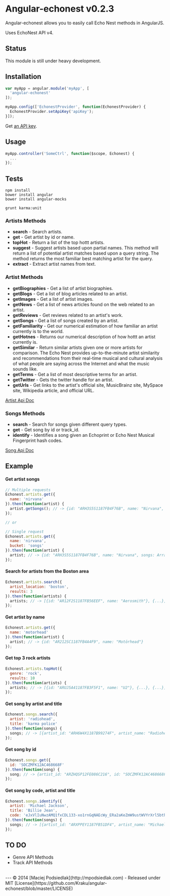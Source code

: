 Angular-echonest v0.2.3
=============

Angular-echonest allows you to easily call Echo Nest methods in AngularJS.

Uses EchoNest API v4.

## Status
This module is still under heavy development.

## Installation
```js
var myApp = angular.module('myApp', [
  'angular-echonest'
]);

myApp.config(['EchonestProvider', function(EchonestProvider) {
  EchonestProvider.setApiKey('apiKey');
}]);
```

Get [an API key](http://developer.echonest.com/docs/v4/#keys).

## Usage
```js
myApp.controller('SomeCtrl', function($scope, Echonest) {
  ...
});
```

## Tests
```
npm install
bower install angular
bower install angular-mocks

grunt karma:unit

```

### Artists Methods
  - **search** - Search artists.
  - **get** - Get artist by id or name.
  - **topHot** - Return a list of the top hottt artists.
  - **suggest** - Suggest artists based upon partial names. This method will return a list of potential artist matches based upon a query string. The method returns the most familiar best matching artist for the query.
  - **extract** - Extract artist names from text.

### Artist Methods
  - **getBiographies** - Get a list of artist biographies.
  - **getBlogs** - Get a list of blog articles related to an artist.
  - **getImages** - Get a list of artist images.
  - **getNews** - Get a list of news articles found on the web related to an artist.
  - **getReviews** - Get reviews related to an artist's work.
  - **getSongs** - Get a list of songs created by an artist.
  - **getFamiliarity** - Get our numerical estimation of how familiar an artist currently is to the world.
  - **getHotnes** - Returns our numerical description of how hottt an artist currently is.
  - **getSimilar** - Return similar artists given one or more artists for comparison. The Echo Nest provides up-to-the-minute artist similarity and recommendations from their real-time musical and cultural analysis of what people are saying across the Internet and what the music sounds like.
  - **getTerms** - Get a list of most descriptive terms for an artist.
  - **getTwitter** - Gets the twitter handle for an artist.
  - **getUrls** - Get links to the artist's official site, MusicBrainz site, MySpace site, Wikipedia article, and official URL.

[Artist Api Doc](http://developer.echonest.com/docs/v4/artist.html)

### Songs Methods
  - **search** - Search for songs given different query types.
  - **get** - Get song by id or track_id.
  - **identify** - Identifies a song given an Echoprint or Echo Nest Musical Fingerprint hash codes.

[Song Api Doc](http://developer.echonest.com/docs/v4/song.html)


## Example
#### Get artist songs
```js
// Multiple requests
Echonest.artists.get({
  name: 'nirvana'
}).then(function(artist) {
  artist.getSongs(); // -> {id: "ARH3S5S1187FB4F76B", name: "Nirvana", songs: Array[15]}
});

// or

// Single request
Echonest.artists.get({
  name: 'nirvana',
  bucket: 'songs'
}).then(function(artist) {
  artist; // -> {id: "ARH3S5S1187FB4F76B", name: "Nirvana", songs: Array[15]}
});
```

#### Search for artists from the Boston area
```js
Echonest.artists.search({ 
  artist_location: 'boston',
  results: 3
}).then(function(artists) {
  artists; // -> [{id: "AR12F2S1187FB56EEF", name: "Aerosmith"}, {...}, {...}]
});
```

#### Get artist by name
```js
Echonest.artists.get({ 
  name: 'motorhead'
}).then(function(artist) {
  artist; // -> {id: "AR212SC1187FB4A4F9", name: "Motörhead"}
});
```

#### Get top 3 rock artists
```js
Echonest.artists.topHot({
  genre: 'rock',
  results: 10
}).then(function(artists) {
  artists; // -> [{id: "ARUJ5A41187FB3F5F1", name: "U2"}, {...}, {...}]
});
```

#### Get song by artist and title
```js
Echonest.songs.search({
  artist: 'radiohead',
  title: 'karma police'
}).then(function(songs) {
  songs; // -> [{artist_id: "ARH6W4X1187B99274F", artist_name: "Radiohead", id: "SOHJOLH12A6310DFE5", title: "Karma Police"}, {...}]
});
```

#### Get song by id
```js
Echonest.songs.get({
  id: 'SOCZMFK12AC468668F'
}).then(function(song) {
  song; // -> {artist_id: "ARZHQSP12FE086C216", id: "SOCZMFK12AC468668F", artist_name: "Wil-Lean", title: "Stay Fly"}
});
```

#### Get song by code, artist and title
```js
Echonest.songs.identify({
  artist: 'Michael Jackson',
  title: 'Billie Jean',
  code: 'eJxVlIuNwzAMQ1fxCDL133-xo1rnGqNAEcWy_ERa2aKeZmW9ustWVYrXrl5bthn_laFkzguNWpklEmoTB74JKYZSPlbJ0sy9fQrsrbEaO9W3bsbaWOoK7IhkHFaf_ag2d75oOQSZczbz5CKA7XgTIBIXASvFi0A3W8pMUZ7FZTWTVbujCcADlQ_f_WbdRNJ2vDUwSF0EZmFvAku_CVy440fgiIvArWZZWoJ7GWd-CVTYC5FCFI8GQdECdROE20UQfLoIUmhLC7IiByF1gzbAs3tsSKctyC76MPJlHRsZ5qhSQhu_CJFcKtW4EMrHSIrpTGLFqsdItj1H9JYHQYN7W2nkC6GDPjZTAzL9dx0fS4M1FoROHh9YhLHWdRchQSd_CLTpOHkQQP3xQsA2-sLOUD7CzxU0GmHVdIxh46Oide0NrNEmjghG44Ax_k2AoDHsiV6WsiD6OFm8y-0Lyt8haDBBzeMlAnTuuGYIB4WA2lEPAWbdeOabgFN6TQMs6ctLA5fHyKMBB0veGrjPfP00IAlWNm9n7hEh5PiYYBGKQDP-x4F0CL8HkhoQnRWN997JyEpnHFR7EhLPQMZmgXS68hsHktEVErranvSSR2VwfJhQCnkuwhBUcINNY-xu1pmw3PmBqU9-8xu0kiF1ngOa8vwBSSzzNw=='
}).then(function(songs) {
  songs; // -> [{artist_id: "ARXPPEY1187FB51DF4", artist_name: "Michael Jackson", id: "SODJXOA1313438FB61", message: "OK (match type 5)", score: 54, title: "Billie Jean"}]
});
```

## TO DO
  * Genre API Methods
  * Track API Methods

<br>
---
© 2014 [Maciej Podsiedlak](http://mpodsiedlak.com) - Released under MIT [License](https://github.com/Kraku/angular-echonest/blob/master/LICENSE)
